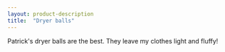 ```yaml
---
layout: product-description
title:  "Dryer balls"
---
```


Patrick's dryer balls are the best. They leave my clothes light and fluffy!
